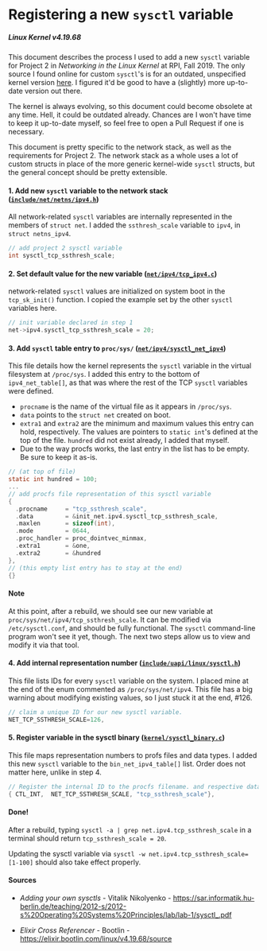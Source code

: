 # Registering a new `sysctl` variable
##### Linux Kernel v4.19.68

This document describes the process I used to add a new `sysctl` variable for Project 2 in _Networking in the Linux Kernel_ at RPI, Fall 2019. The only source I found online for custom `sysctl`'s is for an outdated, unspecified kernel version [here](https://sar.informatik.hu-berlin.de/teaching/2012-s/2012-s%20Operating%20Systems%20Principles/lab/lab-1/sysctl_.pdf). I figured it'd be good to have a (slightly) more up-to-date version out there.

The kernel is always evolving, so this document could become obsolete at any time. Hell, it could be outdated already. Chances are I won't have time to keep it up-to-date myself, so feel free to open a Pull Request if one is necessary.

This document is pretty specific to the network stack, as well as the requirements for Project 2. The network stack as a whole uses a lot of custom structs in place of the more generic kernel-wide `sysctl` structs, but the general concept should be pretty extensible.

#### 1. Add new `sysctl` variable to the network stack ([`include/net/netns/ipv4.h`](https://elixir.bootlin.com/linux/v4.19.68/source/include/net/netns/ipv4.h#L43))
All network-related `sysctl` variables are internally represented in the members of `struct net`. I added the `ssthresh_scale` variable to `ipv4`, in `struct netns_ipv4`.

```C
// add project 2 sysctl variable
int sysctl_tcp_ssthresh_scale;
```

#### 2. Set default value for the new variable ([`net/ipv4/tcp_ipv4.c`](https://elixir.bootlin.com/linux/v4.19.68/source/net/ipv4/tcp_ipv4.c#L2501))
network-related `sysctl` values are initialized on system boot in the `tcp_sk_init()` function. I copied the example set by the other `sysctl` variables here.

```C
// init variable declared in step 1
net->ipv4.sysctl_tcp_ssthresh_scale = 20;
```

#### 3. Add `sysctl` table entry to `proc/sys/` ([`net/ipv4/sysctl_net_ipv4`](https://elixir.bootlin.com/linux/v4.19.68/source/net/ipv4/sysctl_net_ipv4.c#L558))
This file details how the kernel represents the `sysctl` variable in the virtual filesystem at `/proc/sys`. I added this entry to the bottom of `ipv4_net_table[]`, as that was where the rest of the TCP `sysctl` variables were defined.
* `procname` is the name of the virtual file as it appears in `/proc/sys`.
* `data` points to the `struct net` created on boot.
* `extra1` and `extra2` are the minimum and maximum values this entry can hold, respectively. The values are pointers to `static int`'s defined at the top of the file. `hundred` did not exist already, I added that myself.
* Due to the way procfs works, the last entry in the list has to be empty. Be sure to keep it as-is.

```C
// (at top of file)
static int hundred = 100;
...
// add procfs file representation of this sysctl variable
{
  .procname     = "tcp_ssthresh_scale",
  .data         = &init_net.ipv4.sysctl_tcp_ssthresh_scale,
  .maxlen       = sizeof(int),
  .mode         = 0644,
  .proc_handler = proc_dointvec_minmax,
  .extra1       = &one,
  .extra2       = &hundred
},
// (this empty list entry has to stay at the end)
{}
```

#### Note
At this point, after a rebuild, we should see our new variable at `proc/sys/net/ipv4/tcp_ssthresh_scale`. It can be modified via `/etc/sysctl.conf`, and should be fully functional. The `sysctl` command-line program won't see it yet, though. The next two steps allow us to view and modify it via that tool.

#### 4. Add internal representation number ([`include/uapi/linux/sysctl.h`](https://elixir.bootlin.com/linux/v4.19.68/source/include/uapi/linux/sysctl.h#L331))
This file lists IDs for every `sysctl` variable on the system. I placed mine at the end of the enum commented as `/proc/sys/net/ipv4`. This file has a big warning about modifying existing values, so I just stuck it at the end, #126.

```C
// claim a unique ID for our new sysctl variable.
NET_TCP_SSTHRESH_SCALE=126,
```
#### 5. Register variable in the sysctl binary ([`kernel/sysctl_binary.c`](https://elixir.bootlin.com/linux/v4.19.68/source/kernel/sysctl_binary.c#L333))
This file maps representation numbers to profs files and data types. I added this new `sysctl` variable to the `bin_net_ipv4_table[]` list. Order does not matter here, unlike in step 4.

```C
// Register the internal ID to the procfs filename. and respective data type.
{ CTL_INT,  NET_TCP_SSTHRESH_SCALE, "tcp_ssthresh_scale"},
```

#### Done!
After a rebuild, typing `sysctl -a | grep net.ipv4.tcp_ssthresh_scale` in a terminal should return `tcp_ssthresh_scale = 20`.

Updating the sysctl variable via `sysctl -w net.ipv4.tcp_ssthresh_scale=[1-100]` should also take effect properly.

#### Sources
* _Adding your own sysctls_ - Vitalik Nikolyenko - https://sar.informatik.hu-berlin.de/teaching/2012-s/2012-s%20Operating%20Systems%20Principles/lab/lab-1/sysctl_.pdf

* _Elixir Cross Referencer_ - Bootlin - https://elixir.bootlin.com/linux/v4.19.68/source
